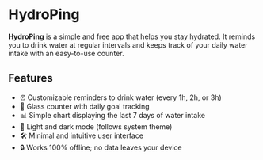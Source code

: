 # HydroPing

**HydroPing** is a simple and free app that helps you stay hydrated. It reminds you to drink water at regular intervals and keeps track of your daily water intake with an easy-to-use counter.

## Features

- ⏰ Customizable reminders to drink water (every 1h, 2h, or 3h)
- 🥤 Glass counter with daily goal tracking
- 📊 Simple chart displaying the last 7 days of water intake
- 🌙 Light and dark mode (follows system theme)
- 🛠️ Minimal and intuitive user interface
- 🔒 Works 100% offline; no data leaves your device
